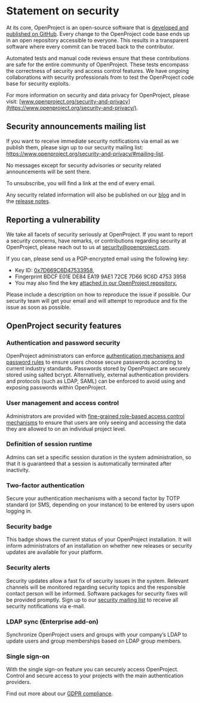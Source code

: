 # Statement on security

At its core, OpenProject is an open-source software that is [developed and published on GitHub](https://github.com/opf/openproject). Every change to the OpenProject code base ends up in an open repository accessible to everyone. This results in a transparent software where every commit can be traced back to the contributor.

Automated tests and manual code reviews ensure that these contributions are safe for the entire community of OpenProject. These tests encompass the correctness of security and access control features. We have ongoing collaborations with security professionals from to test the OpenProject code base for security exploits.

For more information on security and data privacy for OpenProject, please visit: [www.openproject.org/security-and-privacy](https://www.openproject.org/security-and-privacy/).

## Security announcements mailing list

If you want to receive immediate security notifications via email as we publish them, please sign up to our security mailing list: https://www.openproject.org/security-and-privacy/#mailing-list.

No messages except for security advisories or security related announcements will be sent there.

To unsubscribe, you will find a link at the end of every email.

Any security related information will also be published on our [blog](https://www.openproject.org/blog/) and in the [release notes](../../release-notes/).

## Reporting a vulnerability

We take all facets of security seriously at OpenProject. If you want to report a security concerns, have remarks, or contributions regarding security at OpenProject, please reach out to us at [security@openproject.com](mailto:security@openproject.com).

If you can, please send us a PGP-encrypted email using the following key:

- Key ID: [0x7D669C6D47533958](https://keys.openpgp.org/vks/v1/by-fingerprint/BDCFE01EDE84EA199AE172CE7D669C6D47533958),
- Fingerprint BDCF E01E DE84 EA19 9AE1 72CE 7D66 9C6D 4753 3958
- You may also find the key [attached in our OpenProject repository.](https://github.com/opf/openproject/blob/dev/docs/development/security/security-at-openproject.com.asc)

Please include a description on how to reproduce the issue if possible. Our security team will get your email and will attempt to reproduce and fix the issue as soon as possible.

## OpenProject security features

### Authentication and password security

OpenProject administrators can enforce [authentication mechanisms and password rules]() to ensure users choose secure passwords according to current industry standards. Passwords stored by OpenProject are securely stored using salted bcrypt. Alternatively, external authentication providers and protocols (such as LDAP, SAML) can be enforced to avoid using and exposing passwords within OpenProject.

### User management and access control

Administrators are provided with [fine-grained role-based access control mechanisms]() to ensure that users are only seeing and accessing the data they are allowed to on an individual project level.

### Definition of session runtime

Admins can set a specific session duration in the system administration, so that it is guaranteed that a session is automatically terminated after inactivity.

### Two-factor authentication

Secure your authentication mechanisms with a second factor by TOTP standard (or SMS, depending on your instance) to be entered by users upon logging in.

### Security badge

This badge shows the current status of your OpenProject installation. It will inform administrators of an installation on whether new releases or security updates are available for your platform.

### Security alerts

Security updates allow a fast fix of security issues in the system. Relevant channels will be monitored regarding security topics and the responsible contact person will be informed. Software packages for security fixes will be provided promptly. Sign up to our [security mailing list](#security-announcements-mailing-list) to receive all security notifications via e-mail.

### LDAP sync (Enterprise add-on)

Synchronize OpenProject users and groups with your company’s LDAP to update users and group memberships based on LDAP group members.

### Single sign-on

With the single sign-on feature you can securely access OpenProject. Control and secure access to your projects with the main authentication providers.



Find out more about our [GDPR compliance](../../enterprise-guide/enterprise-cloud-guide/gdpr-compliance/).
